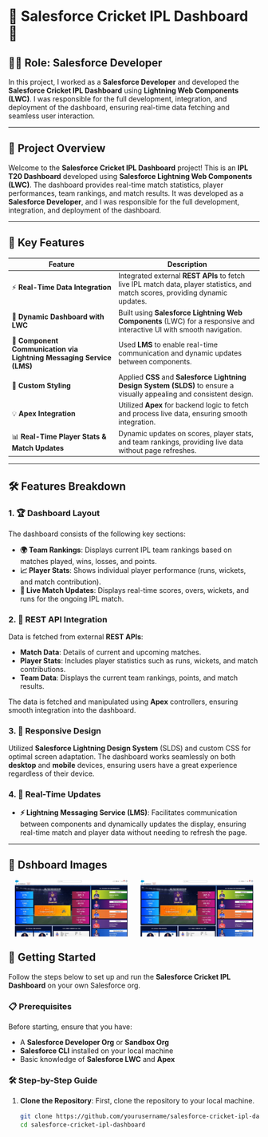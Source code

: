 # 🚀 Salesforce Cricket IPL Dashboard 🏏

## 🧑‍💻 **Role: Salesforce Developer**

In this project, I worked as a **Salesforce Developer** and developed the **Salesforce Cricket IPL Dashboard** using **Lightning Web Components (LWC)**. I was responsible for the full development, integration, and deployment of the dashboard, ensuring real-time data fetching and seamless user interaction.

---

## 📜 Project Overview

Welcome to the **Salesforce Cricket IPL Dashboard** project! This is an **IPL T20 Dashboard** developed using **Salesforce Lightning Web Components (LWC)**. The dashboard provides real-time match statistics, player performances, team rankings, and match results. It was developed as a **Salesforce Developer**, and I was responsible for the full development, integration, and deployment of the dashboard.

---

## 🌟 Key Features

| Feature | Description |
|---------|-------------|
| ⚡ **Real-Time Data Integration** | Integrated external **REST APIs** to fetch live IPL match data, player statistics, and match scores, providing dynamic updates. |
| 🔧 **Dynamic Dashboard with LWC** | Built using **Salesforce Lightning Web Components** (LWC) for a responsive and interactive UI with smooth navigation. |
| 🔗 **Component Communication via Lightning Messaging Service (LMS)** | Used **LMS** to enable real-time communication and dynamic updates between components. |
| 🎨 **Custom Styling** | Applied **CSS** and **Salesforce Lightning Design System (SLDS)** to ensure a visually appealing and consistent design. |
| 💡 **Apex Integration** | Utilized **Apex** for backend logic to fetch and process live data, ensuring smooth integration. |
| 📊 **Real-Time Player Stats & Match Updates** | Dynamic updates on scores, player stats, and team rankings, providing live data without page refreshes. |

---

## 🛠️ Features Breakdown

### 1. **🏆 Dashboard Layout**
The dashboard consists of the following key sections:
- **🌍 Team Rankings**: Displays current IPL team rankings based on matches played, wins, losses, and points.
- **📈 Player Stats**: Shows individual player performance (runs, wickets, and match contribution).
- **📅 Live Match Updates**: Displays real-time scores, overs, wickets, and runs for the ongoing IPL match.

### 2. **🔌 REST API Integration**
Data is fetched from external **REST APIs**:
- **Match Data**: Details of current and upcoming matches.
- **Player Stats**: Includes player statistics such as runs, wickets, and match contributions.
- **Team Data**: Displays the current team rankings, points, and match results.

The data is fetched and manipulated using **Apex** controllers, ensuring smooth integration into the dashboard.

### 3. **📱 Responsive Design**
Utilized **Salesforce Lightning Design System** (SLDS) and custom CSS for optimal screen adaptation. The dashboard works seamlessly on both **desktop** and **mobile** devices, ensuring users have a great experience regardless of their device.

### 4. **🔄 Real-Time Updates**
- **⚡ Lightning Messaging Service (LMS)**: Facilitates communication between components and dynamically updates the display, ensuring real-time match and player data without needing to refresh the page.


---
## 🏁 Dshboard Images 

<div style="display: flex; justify-content: space-around;">

  <img src="scripts/apex/Dasboard_images/Dashboard_1.png" alt="Dashboard Overview" width="45%" />
  <img src="scripts/apex/Dasboard_images/Dashboard_1.png" alt="Team Rankings and Stats" width="45%" />

</div>

## 🏁 Getting Started

Follow the steps below to set up and run the **Salesforce Cricket IPL Dashboard** on your own Salesforce org.

### 📋 Prerequisites
Before starting, ensure that you have:
- A **Salesforce Developer Org** or **Sandbox Org**
- **Salesforce CLI** installed on your local machine
- Basic knowledge of **Salesforce LWC** and **Apex**

### 🛠️ Step-by-Step Guide

1. **Clone the Repository**:
   First, clone the repository to your local machine.

   ```bash
   git clone https://github.com/yourusername/salesforce-cricket-ipl-dashboard.git
   cd salesforce-cricket-ipl-dashboard
